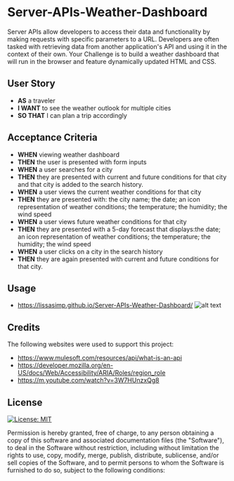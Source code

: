# Server-APIs-Weather-Dashboard

Server APIs allow developers to access their data and functionality by making requests with specific parameters to a URL. Developers are often tasked with retrieving data from another application's API and using it in the context of their own. Your Challenge is to build a weather dashboard that will run in the browser and feature dynamically updated HTML and CSS.


## User Story

- **AS** a traveler
- **I WANT** to see the weather outlook for multiple cities
- **SO THAT** I can plan a trip accordingly


## Acceptance Criteria

- **WHEN** viewing weather dashboard
- **THEN** the user is presented with form inputs
- **WHEN** a user searches for a city
- **THEN** they are presented with current and future conditions for that city and that city is added to the search history.
- **WHEN** a user views the current weather conditions for that city 
- **THEN** they are presented with: the city name; the date; an icon representation of weather conditions; the temperature; the humidity; the wind speed
- **WHEN** a user views future weather conditions for that city
- **THEN** they are presented with a 5-day forecast that displays:the date; an icon representation of weather conditions; the temperature; the humidity; the wind speed
- **WHEN**  a user clicks on a city in the search history
- **THEN** they are again presented with current and future conditions for that city.


## Usage
- https://lissasimp.github.io/Server-APIs-Weather-Dashboard/
![alt text](./)

## Credits
The following websites were used to support this project:
- https://www.mulesoft.com/resources/api/what-is-an-api
- https://developer.mozilla.org/en-US/docs/Web/Accessibility/ARIA/Roles/region_role
- https://m.youtube.com/watch?v=3W7HUnzxQg8


## License
[![License: MIT](https://img.shields.io/badge/License-MIT-yellow.svg)](https://opensource.org/licenses/MIT)

Permission is hereby granted, free of charge, to any person obtaining a copy of this software and associated documentation files (the "Software"), to deal in the Software without restriction, including without limitation the rights to use, copy, modify, merge, publish, distribute, sublicense, and/or sell copies of the Software, and to permit persons to whom the Software is furnished to do so, subject to the following conditions:

